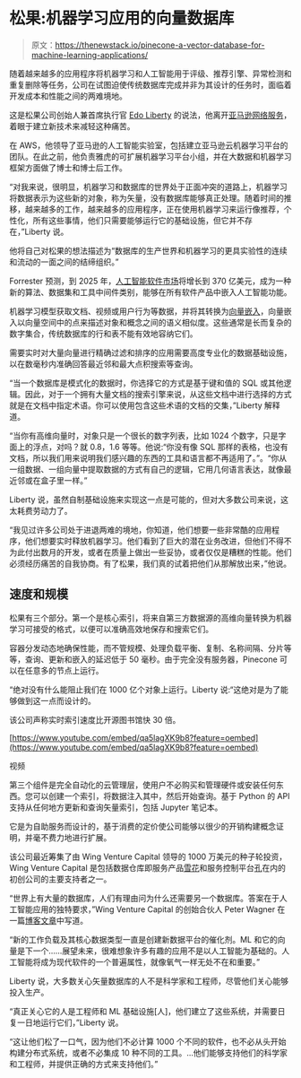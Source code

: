 # 松果:机器学习应用的向量数据库

> 原文：<https://thenewstack.io/pinecone-a-vector-database-for-machine-learning-applications/>

随着越来越多的应用程序将机器学习和人工智能用于评级、推荐引擎、异常检测和重复删除等任务，公司在试图迫使传统数据库完成并非为其设计的任务时，面临着开发成本和性能之间的两难境地。

这是松果公司创始人兼首席执行官 [Edo Liberty](https://github.com/edoliberty) 的说法，他离开[亚马逊网络服务](https://aws.amazon.com/?utm_content=inline-mention)，着眼于建立新技术来减轻这种痛苦。

在 AWS，他领导了亚马逊的人工智能实验室，包括建立亚马逊云机器学习平台的团队。在此之前，他负责雅虎的可扩展机器学习平台小组，并在大数据和机器学习框架方面做了博士和博士后工作。

“对我来说，很明显，机器学习和数据库的世界处于正面冲突的道路上，机器学习将数据表示为这些新的对象，称为矢量，没有数据库能够真正处理。随着时间的推移，越来越多的工作，越来越多的应用程序，正在使用机器学习来运行像推荐，个性化，所有这些事情，他们只需要能够运行它的基础设施，但它并不存在，”Liberty 说。

他将自己对松果的想法描述为“数据库的生产世界和机器学习的更具实验性的连续和流动的一面之间的结缔组织。”

Forrester 预测，到 2025 年，[人工智能软件市场](https://www.forrester.com/report/The+AI+Software+Market+Will+Grow+To+37+Billion+Globally+By+2025/-/E-RES159524)将增长到 370 亿美元，成为一种新的算法、数据集和工具中间件类别，能够在所有软件产品中嵌入人工智能功能。

机器学习模型获取文档、视频或用户行为等数据，并将其转换为[向量嵌入](https://www.pinecone.io/learn/what-are-vectors-embeddings/)，向量嵌入以向量空间中的点来描述对象和概念之间的语义相似度。这些通常是长而复杂的数字集合，传统数据库的行和表不能有效地容纳它们。

需要实时对大量向量进行精确过滤和排序的应用需要高度专业化的数据基础设施，以在数毫秒内准确回答最近邻和最大点积搜索等查询。

“当一个数据库是模式化的数据时，你选择它的方式是基于键和值的 SQL 或其他逻辑。因此，对于一个拥有大量文档的搜索引擎来说，从这些文档中进行选择的方式就是在文档中指定术语。你可以使用包含这些术语的文档的交集，”Liberty 解释道。

“当你有高维向量时，对象只是一个很长的数字列表，比如 1024 个数字，只是字面上的浮点，对吗？就 0.8，1.6 等等。他说:“你没有像 SQL 那样的表格，也没有文档，所以我们用来说明我们感兴趣的东西的工具和语言都不再适用了。”。“你从一组数据、一组向量中提取数据的方式有自己的逻辑，它用几何语言表达，就像最近邻或在盒子里一样。”

Liberty 说，虽然自制基础设施来实现这一点是可能的，但对大多数公司来说，这太耗费劳动力了。

“我见过许多公司处于进退两难的境地，你知道，他们想要一些非常酷的应用程序，他们想要实时释放机器学习。他们看到了巨大的潜在业务改进，但他们不得不为此付出数月的开发，或者在质量上做出一些妥协，或者仅仅是糟糕的性能。他们必须经历痛苦的自我协商。有了松果，我们真的试着把他们从那解放出来，”他说。

## 速度和规模

松果有三个部分。第一个是核心索引，将来自第三方数据源的高维向量转换为机器学习可接受的格式，以便可以准确高效地保存和搜索它们。

容器分发动态地确保性能，而不管规模、处理负载平衡、复制、名称间隔、分片等等，查询、更新和嵌入的延迟低于 50 毫秒。由于完全没有服务器，Pinecone 可以在任意多的节点上运行。

“绝对没有什么能阻止我们在 1000 亿个对象上运行。Liberty 说:“这绝对是为了能够做到这一点而设计的。

该公司声称实时索引速度比开源图书馆快 30 倍。

[https://www.youtube.com/embed/qa5lagXK9b8?feature=oembed](https://www.youtube.com/embed/qa5lagXK9b8?feature=oembed)

视频

第三个组件是完全自动化的云管理层，使用户不必购买和管理硬件或安装任何东西。您可以创建一个索引，将数据注入其中，然后开始查询。基于 Python 的 API 支持从任何地方更新和查询矢量索引，包括 Jupyter 笔记本。

它是为自助服务而设计的，基于消费的定价使公司能够以很少的开销构建概念证明，并毫不费力地进行扩展。

该公司最近筹集了由 Wing Venture Capital 领导的 1000 万美元的种子轮投资，Wing Venture Capital 是包括数据仓库即服务产品[雪花](https://thenewstack.io/bob-muglia-takes-the-wraps-off-snowflake-data-warehouse-service/)和服务控制平台[孔](https://thenewstack.io/kong-at-1-0-a-service-control-platform/)在内的初创公司的主要支持者之一。

“世界上有大量的数据库，人们有理由问为什么还需要另一个数据库。答案在于人工智能应用的独特要求，”Wing Venture Capital 的创始合伙人 Peter Wagner 在一篇[博客文章](https://www.linkedin.com/pulse/powering-production-ml-why-wing-invested-pinecone-peter-wagner/?trk=read_related_article-card_title)中写道。

“新的工作负载及其核心数据类型一直是创建新数据平台的催化剂。ML 和它的向量是下一个……展望未来，很难想象许多有趣的应用不是以人工智能为基础的。人工智能将成为现代软件的一个普遍属性，就像氧气一样无处不在和重要。”

Liberty 说，大多数关心矢量数据库的人不是科学家和工程师，尽管他们关心能够投入生产。

“真正关心它的人是工程师和 ML 基础设施[人]，他们建立了这些系统，并需要日复一日地运行它们，”Liberty 说。

“这让他们松了一口气，因为他们不必计算 1000 个不同的软件，也不必从头开始构建分布式系统，或者不必集成 10 种不同的工具。…他们能够支持他们的科学家和工程师，并提供正确的方式来支持他们。”

<svg xmlns:xlink="http://www.w3.org/1999/xlink" viewBox="0 0 68 31" version="1.1"><title>Group</title> <desc>Created with Sketch.</desc></svg>